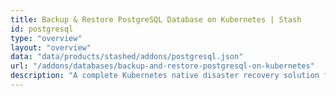 ```yaml
---
title: Backup & Restore PostgreSQL Database on Kubernetes | Stash
id: postgresql
type: "overview"
layout: "overview"
data: "data/products/stashed/addons/postgresql.json"
url: "/addons/databases/backup-and-restore-postgresql-on-kubernetes"
description: "A complete Kubernetes native disaster recovery solution for backup and restore PostgreSQL databases in Kubernetes on various public and private clouds."
---
```

